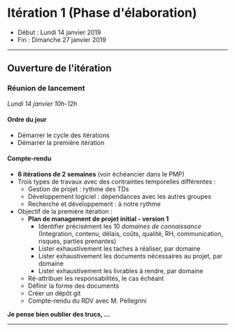 
# Itération 1 (Phase d'élaboration)

 - Début : Lundi 14 janvier 2019
 - Fin : Dimanche 27 janvier 2019



---

 
## Ouverture de l'itération

### Réunion de lancement

*Lundi 14 janvier 10h-12h*

#### Ordre du jour

 - Démarrer le cycle des itérations
 - Démarrer la première itération

#### Compte-rendu

 - **6 itérations de 2 semaines** (voir échéancier dans le PMP)
 - Trois types de travaux avec des contraintes temporelles différentes :
   - Gestion de projet : rythme des TDs
   - Développement logiciel : dépendances avec les autres groupes
   - Recherche et développement : à notre rythme
 - Objectif de la première itération : 
   - **Plan de management de projet initial - version 1**
     - Identifier précisément les 10 *domaines de connaissance* (Integration, contenu, délais, coûts, qualité, RH, communication, risques, parties prenantes)
     - Lister exhaustivement les taches à réaliser, par domaine
     - Lister exhaustivement les documents nécessaires au projet, par domaine
     - Lister exhaustivement les livrables à rendre, par domaine
   - Ré-attribuer les responsabilités, le cas échéant
   - Définir la forme des documents
   - Créer un dépôt git
   - Compte-rendu du RDV avec M. Pellegrini

**Je pense bien oublier des trucs, ...**


---

